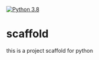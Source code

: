 [![Python 3.8](https://github.com/hibanashid/scaffold/actions/workflows/main.yml/badge.svg)](https://github.com/hibanashid/scaffold/actions/workflows/main.yml)

# scaffold
this is a project scaffold for python
